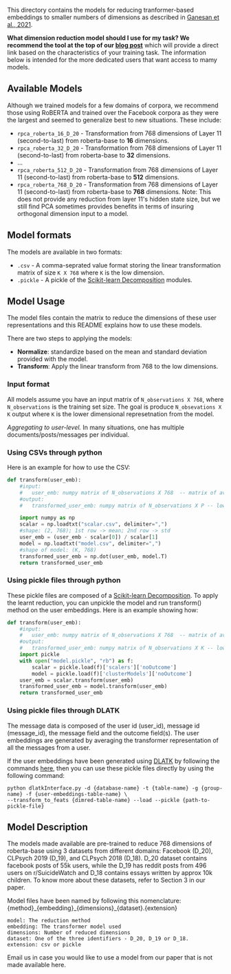 This directory contains the models for reducing tranformer-based embeddings to smaller numbers of dimensions as described in [Ganesan et al., 2021](aclanthology.org/2021.naacl-main.357/). 

**What dimension reduction model should I use for my task? We recommend the tool at the top of our [blog post](adithya8.github.io/blog/paper/2021/04/15/Empirical-Evaluation.html)** which will provide a direct link based on the characteristics of your training task. The information below is intended for the more dedicated users that want access to mamy models. 

## Available Models

Although we trained models for a few domains of corpora, we recommend those using RoBERTA and trained over the Facebook corpora as they were the largest and seemed to generalize best to new situations. These include:
 * `rpca_roberta_16_D_20` - Transformation from 768 dimensions of Layer 11 (second-to-last) from roberta-base to **16** dimensions.
 * `rpca_roberta_32_D_20` - Transformation from 768 dimensions of Layer 11 (second-to-last) from roberta-base to **32** dimensions.
 * ...
 * `rpca_roberta_512_D_20` - Transformation from 768 dimensions of Layer 11 (second-to-last) from roberta-base to **512** dimensions.
 * `rpca_roberta_768_D_20` - Transformation from 768 dimensions of Layer 11 (second-to-last) from roberta-base to **768** dimensions. Note: This does not provide any reduction from layer 11's hidden state size, but we still find PCA sometimes provides benefits in terms of insuring orthogonal dimension input to a model. 

## Model formats
The models are available in two formats:

 * `.csv` - A comma-seprated value format storing the linear transformation matrix of size `K X 768` where `K` is the low dimension.
 * `.pickle` - A pickle of the [Scikit-learn Decomposition](https://scikit-learn.org/stable/modules/classes.html#module-sklearn.decomposition) modules. 

## Model Usage

The model files contain the matrix to reduce the dimensions of these user representations and this README explains how to use these models.

There are two steps to applying the models:

 * **Normalize**: standardize based on the mean and standard deviation provided with the model. 
 * **Transform**: Apply the linear transform from 768 to the low dimensions. 

### Input format

All models assume you have an input matrix of `N_observations X 768`, where `N_observations` is the training set size. The goal is produce `N_obsevations X K` output where `K` is the lower dimensional represetnation from the model. 

*Aggregating to user-level.* In many situations, one has multiple documents/posts/messages per individual. 

### Using CSVs through python

Here is an example for how to use the CSV:

```py
def transform(user_emb):
	#input:
	#   user_emb: numpy matrix of N_observations X 768  -- matrix of average RoBERTA layer 11 per user. 
	#output:
	#   transformed_user_emb: numpy matrix of N_observations X P -- low dimensional user representation. 

	import numpy as np
	scalar = np.loadtxt("scalar.csv", delimiter=",")
	#shape: (2, 768); 1st row -> mean; 2nd row -> std
	user_emb = (user_emb - scalar[0]) / scalar[1]
	model = np.loadtxt("model.csv", delimiter=",")
	#shape of model: (K, 768)
	transformed_user_emb = np.dot(user_emb, model.T)
	return transformed_user_emb
```
### Using pickle files through python

These pickle files are composed of a [Scikit-learn Decomposition](https://scikit-learn.org/stable/modules/classes.html#module-sklearn.decomposition). To apply the learnt reduction, you can unpickle the model and run transform() method on the user embeddings.
Here is an example showing how:

```py
def transform(user_emb):
	#input:
	#   user_emb: numpy matrix of N_observations X 768  -- matrix of average RoBERTA layer 11 per user. 
	#output:
	#   transformed_user_emb: numpy matrix of N_observations X K -- low dimensional user representation. 
	import pickle 
	with open("model.pickle", "rb") as f:
		scalar = pickle.load(f)['scalers']['noOutcome']
		model = pickle.load(f)['clusterModels']['noOutcome']
	user_emb = scalar.transform(user_emb)
	transformed_user_emb = model.transform(user_emb)
	return transformed_user_emb
```
### Using pickle files through DLATK

The message data is composed of the user id (user_id), message id (message_id), the message field and the outcome field(s). The user embeddings are generated by averaging the transformer representation of all the messages from a user. 

If the user embeddings have been generated using [DLATK](https://github.com/DLATK/DLATK/) by following the commands [here](https://github.com/adithya8/ContextualEmbeddingDR#commands-to-extract-dimension-reduced-tables-using-a-specific-method), then you can use these pickle files directly by using the following command:

	python dlatkInterface.py -d {database-name} -t {table-name} -g {group-name} -f {user-embeddings-table-name} \
	--transform_to_feats {dimred-table-name} --load --pickle {path-to-pickle-file}

## Model Description

The models made available are pre-trained to reduce 768 dimensions of roberta-base using 3 datasets from different domains: Facebook (D_20), CLPsych 2019 (D_19), and CLPsych 2018 (D_18).
D_20 dataset contains facebook posts of 55k users, while the D_19 has reddit posts from 496 users on r/SuicideWatch and D_18 contains essays written by approx 10k children. To know more about these datasets, refer to Section 3 in our paper.

Model files have been named by following this nomenclature: {method}\_{embedding}\_{dimensions}\_{dataset}.{extension}

	model: The reduction method
	embedding: The transformer model used
	dimensions: Number of reduced dimensions
	dataset: One of the three identifiers - D_20, D_19 or D_18.
	extension: csv or pickle

Email us in case you would like to use a model from our paper that is not made available here.  
